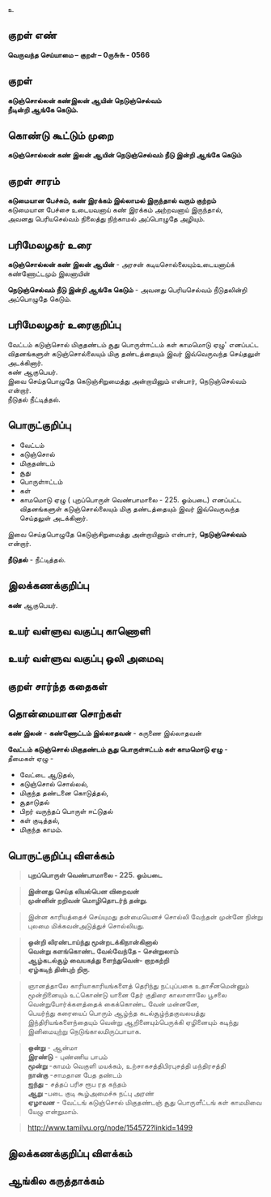 உ

## குறள் எண் 

**வெருவந்த செய்யாமை – குறள் – 0ரு௬௬ - 0566**  

## குறள் 

**கடுஞ்சொல்லன் கண்இலன் ஆயின் நெடுஞ்செல்வம்  
நீடின்றி ஆங்கே கெடும்.**  

## கொண்டு கூட்டும் முறை

**கடுஞ்சொல்லன் கண் இலன் ஆயின் நெடுஞ்செல்வம் நீடு இன்றி ஆங்கே கெடும்**

## குறள் சாரம் 

**கடுமையான பேச்சும், கண் இரக்கம் இல்லாமல் இருந்தால் வரும் குற்றம்**  
கடுமையான பேச்சை உடையவனாய் கண் இரக்கம் அற்றவனாய் இருந்தால்,  
அவனது பெரியசெல்வம் நிலைத்து நிற்காமல் அப்பொழுதே அழியும்.  

## பரிமேலழகர் உரை

**கடுஞ்சொல்லன் கண் இலன் ஆயின்** - அரசன் கடியசொல்லையும்உடையனாய்க் கண்ணோட்டமும் இலனாயின்  

**நெடுஞ்செல்வம் நீடு இன்றி ஆங்கே கெடும்** - அவனது பெரியசெல்வம் நீடுதலின்றி அப்பொழுதே கெடும்.

## பரிமேலழகர் உரைகுறிப்பு   

வேட்டம் கடுஞ்சொல் மிகுதண்டம் சூது பொருள்ஈட்டம் கள் காமமொடு ஏழு' எனப்பட்ட விதனங்களுள் கடுஞ்சொல்லையும் மிகு தண்டத்தையும் இவர் இவ்வெருவந்த செய்தலுள் அடக்கினார்.  
கண் ஆகுபெயர்.  
இவை செய்தபொழுதே கெடுஞ்சிறுமைத்து அன்றாயினும் என்பார், நெடுஞ்செல்வம் என்றார்.  
நீடுதல் நீட்டித்தல்.    

## பொருட்குறிப்பு 

* வேட்டம்   
* கடுஞ்சொல்  
* மிகுதண்டம்  
* சூது  
* பொருள்ஈட்டம்  
* கள்  
* காமமொடு ஏழு ( புறப்பொருள் வெண்பாமாலை - 225. ஓம்படை) எனப்பட்ட விதனங்களுள் கடுஞ்சொல்லையும் மிகு தண்டத்தையும் இவர் இவ்வெருவந்த செய்தலுள் அடக்கினார். 

இவை செய்தபொழுதே கெடுஞ்சிறுமைத்து அன்றாயினும் என்பார், **நெடுஞ்செல்வம்** என்றார்.  

**நீடுதல்** - நீட்டித்தல்.   

## இலக்கணக்குறிப்பு  

**கண்** ஆகுபெயர்.  

## உயர் வள்ளுவ வகுப்பு காணொளி


## உயர் வள்ளுவ வகுப்பு ஒலி அமைவு 

 
## குறள் சார்ந்த கதைகள் 


## தொன்மையான சொற்கள்  

**கண் இலன்** - **கண்ணோட்டம் இல்லாதவன்** - கருணை இல்லாதவன் 

**வேட்டம் கடுஞ்சொல் மிகுதண்டம் சூது பொருள்ஈட்டம் கள் காமமொடு ஏழு** -  
தீமைகள் ஏழு -  
* வேட்டை ஆடுதல்,  
* கடுஞ்சொல் சொல்லல்,  
* மிகுந்த தண்டனை கொடுத்தல்,   
* சூதாடுதல்   
* பிறர் வருந்தப் பொருள் ஈட்டுதல்  
* கள் குடித்தல்,  
* மிகுந்த காமம்.  

## பொருட்குறிப்பு விளக்கம்

>**புறப்பொருள் வெண்பாமாலை - 225. ஓம்படை**

>**இன்னது செய்த லியல்பென விறைவன்  
>முன்னின் றறிவன் மொழிதொடர்ந் தன்று.**

>இன்ன காரியத்தைச் செய்யுமது தன்மையெனச் சொல்லி வேந்தன் முன்னே நின்று புலமை மிக்கவன்அடுத்துச் சொல்லியது.

>**ஒன்றி லிரண்டாய்ந்து மூன்றடக்கிநான்கினால்  
>வென்று களங்கொண்ட வேல்வேந்தே - சென்றுலாம்  
>ஆழ்கடல்சூழ் வையகத்து ளைந்துவென்- றாறகற்றி  
>ஏழ்கடிந் தின்புற் றிரு.**

>ஞானத்தாலே காரியாகாரியங்களைத் தெரிந்து நட்புப்பகை உதாசீனமென்னும் மூன்றினையும் உட்கொண்டு யானை தேர் குதிரை காலாளாலே பூசலை வென்றுபோர்க்களத்தைக் கைக்கொண்ட வேன் மன்னனே,  
>பெயர்ந்து கரையைப் பொரும் ஆழ்ந்த கடல்சூழ்ந்தகுவலயத்து இந்திரியங்களைந்தையும் வென்று ஆறினையும்பெருக்கி ஏழினையும் கடிந்து இனிமையுற்று நெடுங்காலமிருப்பாயாக.

>**ஒன்று** - ஆன்மா  
>**இரண்டு** - புண்ணிய பாபம்  
>**மூன்று** -காமம் வெகுளி மயக்கம், உற்சாகசத்திபிரபுசத்தி மந்திரசத்தி  
>**நான்கு** -சாமதான பேத தண்டம்  
>**ஐந்து** - சத்தப் பரிச ரூப ரத கந்தம்  
>**ஆறு** -படை குடி கூழ்அமைச்சு நட்பு அரண்  
>**ஏழாவன** -  வேட்டங் கடுஞ்சொல் மிகுதண்டஞ் சூது பொருளீட்டங் கள் காமமிவை யேழு என்றுமாம்.    

>http://www.tamilvu.org/node/154572?linkid=1499

## இலக்கணக்குறிப்பு விளக்கம்


## ஆங்கில கருத்தாக்கம் 


